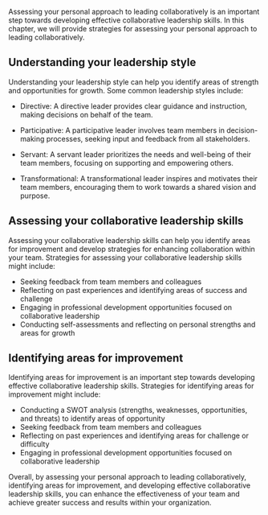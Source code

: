 
Assessing your personal approach to leading collaboratively is an important step towards developing effective collaborative leadership skills. In this chapter, we will provide strategies for assessing your personal approach to leading collaboratively.

Understanding your leadership style
-----------------------------------

Understanding your leadership style can help you identify areas of strength and opportunities for growth. Some common leadership styles include:

* Directive: A directive leader provides clear guidance and instruction, making decisions on behalf of the team.

* Participative: A participative leader involves team members in decision-making processes, seeking input and feedback from all stakeholders.

* Servant: A servant leader prioritizes the needs and well-being of their team members, focusing on supporting and empowering others.

* Transformational: A transformational leader inspires and motivates their team members, encouraging them to work towards a shared vision and purpose.

Assessing your collaborative leadership skills
----------------------------------------------

Assessing your collaborative leadership skills can help you identify areas for improvement and develop strategies for enhancing collaboration within your team. Strategies for assessing your collaborative leadership skills might include:

* Seeking feedback from team members and colleagues
* Reflecting on past experiences and identifying areas of success and challenge
* Engaging in professional development opportunities focused on collaborative leadership
* Conducting self-assessments and reflecting on personal strengths and areas for growth

Identifying areas for improvement
---------------------------------

Identifying areas for improvement is an important step towards developing effective collaborative leadership skills. Strategies for identifying areas for improvement might include:

* Conducting a SWOT analysis (strengths, weaknesses, opportunities, and threats) to identify areas of opportunity
* Seeking feedback from team members and colleagues
* Reflecting on past experiences and identifying areas for challenge or difficulty
* Engaging in professional development opportunities focused on collaborative leadership

Overall, by assessing your personal approach to leading collaboratively, identifying areas for improvement, and developing effective collaborative leadership skills, you can enhance the effectiveness of your team and achieve greater success and results within your organization.
